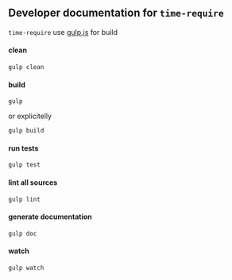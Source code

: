 ## Developer documentation for `time-require`

`time-require` use [gulp.js](http://gulpjs.com) for build

#### clean
```
gulp clean
```
#### build
```
gulp
```
or explicitelly
```
gulp build
```
#### run tests
```
gulp test
```
#### lint all sources
```
gulp lint
```
#### generate documentation
```
gulp doc
```
#### watch
```
gulp watch
```